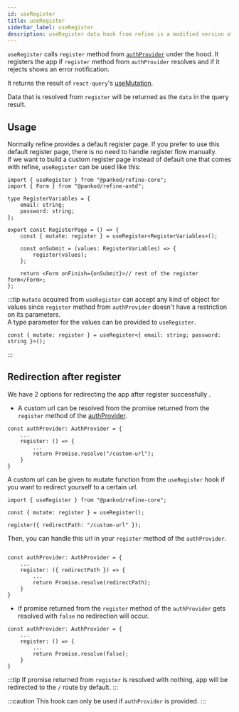 ```yaml
---
id: useRegister
title: useRegister
siderbar_label: useRegister
description: useRegister data hook from refine is a modified version of react-query's useMutation for registration.
---
```


`useRegister` calls `register` method from [`authProvider`](/core/providers/auth-provider.md) under the hood. It registers the app if `register` method from `authProvider` resolves and if it rejects shows an error notification.

It returns the result of `react-query`'s [useMutation](https://react-query.tanstack.com/reference/useMutation).

Data that is resolved from `register` will be returned as the `data` in the query result.

## Usage

Normally refine provides a default register page. If you prefer to use this default register page, there is no need to handle register flow manually.  
If we want to build a custom register page instead of default one that comes with refine, `useRegister` can be used like this:

```tsx title="pages/customRegisterPage"
import { useRegister } from "@pankod/refine-core";
import { Form } from "@pankod/refine-antd";

type RegisterVariables = {
    email: string;
    password: string;
};

export const RegisterPage = () => {
    const { mutate: register } = useRegister<RegisterVariables>();

    const onSubmit = (values: RegisterVariables) => {
        register(values);
    };

    return <Form onFinish={onSubmit}>// rest of the register form</Form>;
};
```

:::tip
`mutate` acquired from `useRegister` can accept any kind of object for values since `register` method from `authProvider` doesn't have a restriction on its parameters.  
A type parameter for the values can be provided to `useRegister`.

```tsx
const { mutate: register } = useRegister<{ email: string; password: string }>();
```

:::

## Redirection after register

We have 2 options for redirecting the app after register successfully .

-   A custom url can be resolved from the promise returned from the `register` method of the [authProvider](/core/providers/auth-provider.md).

```tsx
const authProvider: AuthProvider = {
    ...
    register: () => {
        ...
        return Promise.resolve("/custom-url");
    }
}
```

A custom url can be given to mutate function from the `useRegister` hook if you want to redirect yourself to a certain url.

```tsx
import { useRegister } from "@pankod/refine-core";

const { mutate: register } = useRegister();

register({ redirectPath: "/custom-url" });
```

Then, you can handle this url in your `register` method of the `authProvider`.

```tsx

const authProvider: AuthProvider = {
    ...
    register: ({ redirectPath }) => {
        ...
        return Promise.resolve(redirectPath);
    }
}

```

-   If promise returned from the `register` method of the `authProvider` gets resolved with `false` no redirection will occur.

```tsx
const authProvider: AuthProvider = {
    ...
    register: () => {
        ...
        return Promise.resolve(false);
    }
}
```

:::tip
If promise returned from `register` is resolved with nothing, app will be redirected to the `/` route by default.
:::

:::caution
This hook can only be used if `authProvider` is provided.
:::
